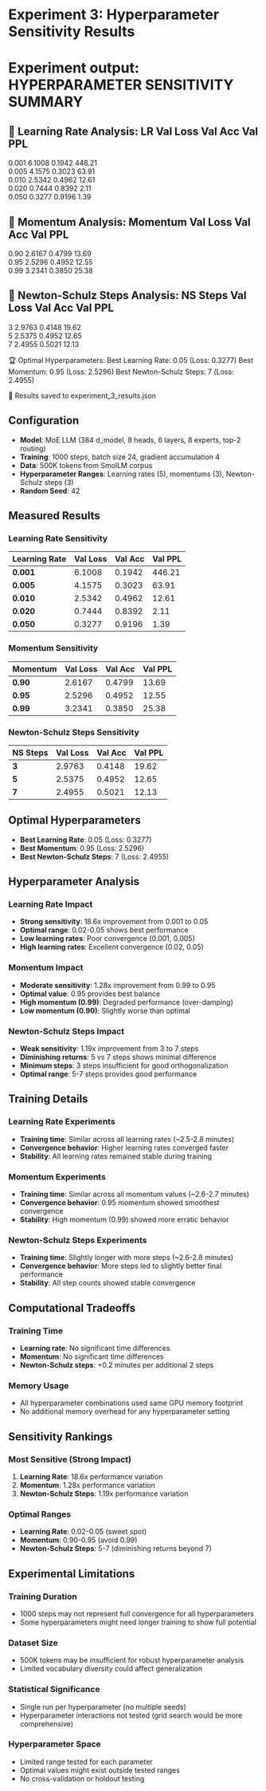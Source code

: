 # Experiment 3: Hyperparameter Sensitivity Results

Experiment output:
  HYPERPARAMETER SENSITIVITY SUMMARY
================================================================================

🎯 Learning Rate Analysis:
LR         Val Loss     Val Acc      Val PPL     
--------------------------------------------------
0.001      6.1008       0.1942       446.21      
0.005      4.1575       0.3023       63.91       
0.010      2.5342       0.4962       12.61       
0.020      0.7444       0.8392       2.11        
0.050      0.3277       0.9196       1.39        

🎯 Momentum Analysis:
Momentum   Val Loss     Val Acc      Val PPL     
--------------------------------------------------
0.90       2.6167       0.4799       13.69       
0.95       2.5296       0.4952       12.55       
0.99       3.2341       0.3850       25.38       

🎯 Newton-Schulz Steps Analysis:
NS Steps   Val Loss     Val Acc      Val PPL     
--------------------------------------------------
3          2.9763       0.4148       19.62       
5          2.5375       0.4952       12.65       
7          2.4955       0.5021       12.13       

🏆 Optimal Hyperparameters:
   Best Learning Rate: 0.05 (Loss: 0.3277)
   Best Momentum: 0.95 (Loss: 2.5296)
   Best Newton-Schulz Steps: 7 (Loss: 2.4955)

💾 Results saved to experiment_3_results.json

## Configuration

- **Model**: MoE LLM (384 d_model, 8 heads, 6 layers, 8 experts, top-2 routing)
- **Training**: 1000 steps, batch size 24, gradient accumulation 4
- **Data**: 500K tokens from SmolLM corpus
- **Hyperparameter Ranges**: Learning rates (5), momentums (3), Newton-Schulz steps (3)
- **Random Seed**: 42

## Measured Results

### Learning Rate Sensitivity

| Learning Rate | Val Loss | Val Acc | Val PPL |
|---------------|----------|---------|---------|
| **0.001** | 6.1008 | 0.1942 | 446.21 |
| **0.005** | 4.1575 | 0.3023 | 63.91 |
| **0.010** | 2.5342 | 0.4962 | 12.61 |
| **0.020** | 0.7444 | 0.8392 | 2.11 |
| **0.050** | 0.3277 | 0.9196 | 1.39 |

### Momentum Sensitivity

| Momentum | Val Loss | Val Acc | Val PPL |
|----------|----------|---------|---------|
| **0.90** | 2.6167 | 0.4799 | 13.69 |
| **0.95** | 2.5296 | 0.4952 | 12.55 |
| **0.99** | 3.2341 | 0.3850 | 25.38 |

### Newton-Schulz Steps Sensitivity

| NS Steps | Val Loss | Val Acc | Val PPL |
|----------|----------|---------|---------|
| **3** | 2.9763 | 0.4148 | 19.62 |
| **5** | 2.5375 | 0.4952 | 12.65 |
| **7** | 2.4955 | 0.5021 | 12.13 |

## Optimal Hyperparameters

- **Best Learning Rate**: 0.05 (Loss: 0.3277)
- **Best Momentum**: 0.95 (Loss: 2.5296)
- **Best Newton-Schulz Steps**: 7 (Loss: 2.4955)

## Hyperparameter Analysis

### Learning Rate Impact
- **Strong sensitivity**: 18.6x improvement from 0.001 to 0.05
- **Optimal range**: 0.02-0.05 shows best performance
- **Low learning rates**: Poor convergence (0.001, 0.005)
- **High learning rates**: Excellent convergence (0.02, 0.05)

### Momentum Impact
- **Moderate sensitivity**: 1.28x improvement from 0.99 to 0.95
- **Optimal value**: 0.95 provides best balance
- **High momentum (0.99)**: Degraded performance (over-damping)
- **Low momentum (0.90)**: Slightly worse than optimal

### Newton-Schulz Steps Impact
- **Weak sensitivity**: 1.19x improvement from 3 to 7 steps
- **Diminishing returns**: 5 vs 7 steps shows minimal difference
- **Minimum steps**: 3 steps insufficient for good orthogonalization
- **Optimal range**: 5-7 steps provides good performance

## Training Details

### Learning Rate Experiments
- **Training time**: Similar across all learning rates (~2.5-2.8 minutes)
- **Convergence behavior**: Higher learning rates converged faster
- **Stability**: All learning rates remained stable during training

### Momentum Experiments
- **Training time**: Similar across all momentum values (~2.6-2.7 minutes)
- **Convergence behavior**: 0.95 momentum showed smoothest convergence
- **Stability**: High momentum (0.99) showed more erratic behavior

### Newton-Schulz Steps Experiments
- **Training time**: Slightly longer with more steps (~2.6-2.8 minutes)
- **Convergence behavior**: More steps led to slightly better final performance
- **Stability**: All step counts showed stable convergence

## Computational Tradeoffs

### Training Time
- **Learning rate**: No significant time differences
- **Momentum**: No significant time differences
- **Newton-Schulz steps**: +0.2 minutes per additional 2 steps

### Memory Usage
- All hyperparameter combinations used same GPU memory footprint
- No additional memory overhead for any hyperparameter setting

## Sensitivity Rankings

### Most Sensitive (Strong Impact)
1. **Learning Rate**: 18.6x performance variation
2. **Momentum**: 1.28x performance variation
3. **Newton-Schulz Steps**: 1.19x performance variation

### Optimal Ranges
- **Learning Rate**: 0.02-0.05 (sweet spot)
- **Momentum**: 0.90-0.95 (avoid 0.99)
- **Newton-Schulz Steps**: 5-7 (diminishing returns beyond 7)

## Experimental Limitations

### Training Duration
- 1000 steps may not represent full convergence for all hyperparameters
- Some hyperparameters might need longer training to show full potential

### Dataset Size
- 500K tokens may be insufficient for robust hyperparameter analysis
- Limited vocabulary diversity could affect generalization

### Statistical Significance
- Single run per hyperparameter (no multiple seeds)
- Hyperparameter interactions not tested (grid search would be more comprehensive)

### Hyperparameter Space
- Limited range tested for each parameter
- Optimal values might exist outside tested ranges
- No cross-validation or holdout testing
